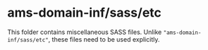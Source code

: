# ams-domain-inf/sass/etc

This folder contains miscellaneous SASS files. Unlike `"ams-domain-inf/sass/etc"`, these files
need to be used explicitly.
